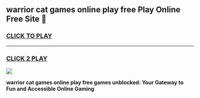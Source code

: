 
## warrior cat games online play free Play Online Free Site 👋
<h3>
<a href="https://download.freeplayer.one?title=warrior_cat_games_online_play_free&ref=21F">CLICK TO PLAY</a></h3>
<hr>

<h3>
<a href="https://download.freeplayer.one?title=warrior_cat_games_online_play_free&ref=21F">CLICK 2 PLAY</a>
  
</h3>

<a href="https://download.freeplayer.one?title=warrior_cat_games_online_play_free&ref=21F"><img src="https://cdnb.artstation.com/p/assets/images/images/032/539/853/original/anto-thomas-button-gif.gif"></a>


**warrior cat games online play free games unblocked: Your Gateway to Fun and Accessible Online Gaming**
